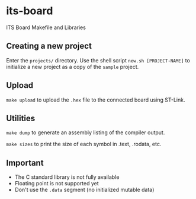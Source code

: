 # its-board
ITS Board Makefile and Libraries

## Creating a new project

Enter the `projects/` directory.
Use the shell script `new.sh [PROJECT-NAME]` to initialize a new project as a copy of the `sample` project.

## Upload

`make upload` to upload the `.hex` file to the connected board using ST-Link.

## Utilities

`make dump` to generate an assembly listing of the compiler
output.

`make sizes` to print the size of each symbol in .text, .rodata,
etc.

## Important

- The C standard library is not fully available
- Floating point is not supported yet
- Don't use the `.data` segment (no initialized mutable data)
